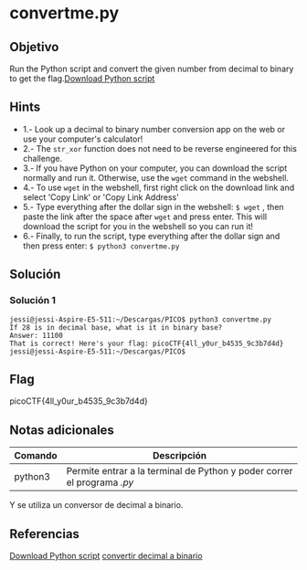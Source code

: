 # convertme.py

## Objetivo

Run the Python script and convert the given number from decimal to binary to get the flag.[Download Python script](https://artifacts.picoctf.net/c/31/convertme.py)

## Hints

* 1.- Look up a decimal to binary number conversion app on the web or use your computer's calculator!
* 2.- The `str_xor` function does not need to be reverse engineered for this challenge.
* 3.- If you have Python on your computer, you can download the script normally and run it. Otherwise, use the `wget` command in the webshell.
* 4.- To use `wget` in the webshell, first right click on the download link and select 'Copy Link' or 'Copy Link Address'
* 5.- Type everything after the dollar sign in the webshell: `$ wget` , then paste the link after the space after `wget` and press enter. This will download the script for you in the webshell so you can run it!
* 6.- Finally, to run the script, type everything after the dollar sign and then press enter: `$ python3 convertme.py`

## Solución

### Solución 1
```
jessi@jessi-Aspire-E5-511:~/Descargas/PICO$ python3 convertme.py
If 28 is in decimal base, what is it in binary base?
Answer: 11100
That is correct! Here's your flag: picoCTF{4ll_y0ur_b4535_9c3b7d4d}
jessi@jessi-Aspire-E5-511:~/Descargas/PICO$ 
```

## Flag

picoCTF{4ll_y0ur_b4535_9c3b7d4d}

## Notas adicionales

| Comando | Descripción |
|------------|-------------|
| python3 |  Permite entrar a la terminal de Python y poder correr el programa *.py* |
Y se utiliza un conversor de decimal a binario.

## Referencias

[Download Python script](https://artifacts.picoctf.net/c/31/convertme.py)
[convertir decimal a binario](https://www.rapidtables.com/convert/number/decimal-to-binary.html?x=45)

